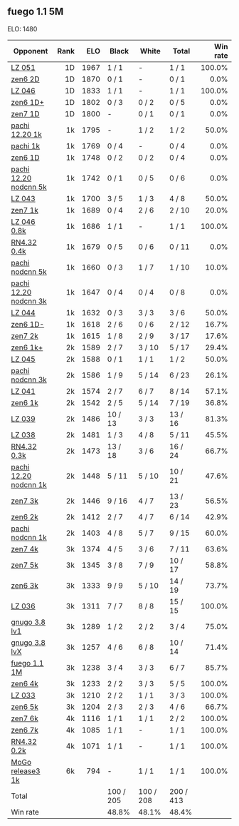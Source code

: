 ## fuego 1.1 5M ##

ELO: 1480

Opponent | Rank | ELO | Black | White | Total | Win rate
---------|-----:|----:|-------|-------|-------|-------:
[LZ 051](LZ%20051.md) | 1D | 1967 | 1 / 1 | - | 1 / 1 | 100.0%
[zen6 2D](zen6%202D.md) | 1D | 1870 | 0 / 1 | - | 0 / 1 | 0.0%
[LZ 046](LZ%20046.md) | 1D | 1833 | 1 / 1 | - | 1 / 1 | 100.0%
[zen6 1D+](zen6%201D+.md) | 1D | 1802 | 0 / 3 | 0 / 2 | 0 / 5 | 0.0%
[zen7 1D](zen7%201D.md) | 1D | 1800 | - | 0 / 1 | 0 / 1 | 0.0%
[pachi 12.20 1k](pachi%2012.20%201k.md) | 1k | 1795 | - | 1 / 2 | 1 / 2 | 50.0%
[pachi 1k](pachi%201k.md) | 1k | 1769 | 0 / 4 | - | 0 / 4 | 0.0%
[zen6 1D](zen6%201D.md) | 1k | 1748 | 0 / 2 | 0 / 2 | 0 / 4 | 0.0%
[pachi 12.20 nodcnn 5k](pachi%2012.20%20nodcnn%205k.md) | 1k | 1742 | 0 / 1 | 0 / 5 | 0 / 6 | 0.0%
[LZ 043](LZ%20043.md) | 1k | 1700 | 3 / 5 | 1 / 3 | 4 / 8 | 50.0%
[zen7 1k](zen7%201k.md) | 1k | 1689 | 0 / 4 | 2 / 6 | 2 / 10 | 20.0%
[LZ 046 0.8k](LZ%20046%200.8k.md) | 1k | 1686 | 1 / 1 | - | 1 / 1 | 100.0%
[RN4.32 0.4k](RN4.32%200.4k.md) | 1k | 1679 | 0 / 5 | 0 / 6 | 0 / 11 | 0.0%
[pachi nodcnn 5k](pachi%20nodcnn%205k.md) | 1k | 1660 | 0 / 3 | 1 / 7 | 1 / 10 | 10.0%
[pachi 12.20 nodcnn 3k](pachi%2012.20%20nodcnn%203k.md) | 1k | 1647 | 0 / 4 | 0 / 4 | 0 / 8 | 0.0%
[LZ 044](LZ%20044.md) | 1k | 1632 | 0 / 3 | 3 / 3 | 3 / 6 | 50.0%
[zen6 1D-](zen6%201D-.md) | 1k | 1618 | 2 / 6 | 0 / 6 | 2 / 12 | 16.7%
[zen7 2k](zen7%202k.md) | 1k | 1615 | 1 / 8 | 2 / 9 | 3 / 17 | 17.6%
[zen6 1k+](zen6%201k+.md) | 2k | 1589 | 2 / 7 | 3 / 10 | 5 / 17 | 29.4%
[LZ 045](LZ%20045.md) | 2k | 1588 | 0 / 1 | 1 / 1 | 1 / 2 | 50.0%
[pachi nodcnn 3k](pachi%20nodcnn%203k.md) | 2k | 1586 | 1 / 9 | 5 / 14 | 6 / 23 | 26.1%
[LZ 041](LZ%20041.md) | 2k | 1574 | 2 / 7 | 6 / 7 | 8 / 14 | 57.1%
[zen6 1k](zen6%201k.md) | 2k | 1542 | 2 / 5 | 5 / 14 | 7 / 19 | 36.8%
[LZ 039](LZ%20039.md) | 2k | 1486 | 10 / 13 | 3 / 3 | 13 / 16 | 81.3%
[LZ 038](LZ%20038.md) | 2k | 1481 | 1 / 3 | 4 / 8 | 5 / 11 | 45.5%
[RN4.32 0.3k](RN4.32%200.3k.md) | 2k | 1473 | 13 / 18 | 3 / 6 | 16 / 24 | 66.7%
[pachi 12.20 nodcnn 1k](pachi%2012.20%20nodcnn%201k.md) | 2k | 1448 | 5 / 11 | 5 / 10 | 10 / 21 | 47.6%
[zen7 3k](zen7%203k.md) | 2k | 1446 | 9 / 16 | 4 / 7 | 13 / 23 | 56.5%
[zen6 2k](zen6%202k.md) | 2k | 1412 | 2 / 7 | 4 / 7 | 6 / 14 | 42.9%
[pachi nodcnn 1k](pachi%20nodcnn%201k.md) | 2k | 1403 | 4 / 8 | 5 / 7 | 9 / 15 | 60.0%
[zen7 4k](zen7%204k.md) | 3k | 1374 | 4 / 5 | 3 / 6 | 7 / 11 | 63.6%
[zen7 5k](zen7%205k.md) | 3k | 1345 | 3 / 8 | 7 / 9 | 10 / 17 | 58.8%
[zen6 3k](zen6%203k.md) | 3k | 1333 | 9 / 9 | 5 / 10 | 14 / 19 | 73.7%
[LZ 036](LZ%20036.md) | 3k | 1311 | 7 / 7 | 8 / 8 | 15 / 15 | 100.0%
[gnugo 3.8 lv1](gnugo%203.8%20lv1.md) | 3k | 1289 | 1 / 2 | 2 / 2 | 3 / 4 | 75.0%
[gnugo 3.8 lvX](gnugo%203.8%20lvX.md) | 3k | 1257 | 4 / 6 | 6 / 8 | 10 / 14 | 71.4%
[fuego 1.1 1M](fuego%201.1%201M.md) | 3k | 1238 | 3 / 4 | 3 / 3 | 6 / 7 | 85.7%
[zen6 4k](zen6%204k.md) | 3k | 1233 | 2 / 2 | 3 / 3 | 5 / 5 | 100.0%
[LZ 033](LZ%20033.md) | 3k | 1210 | 2 / 2 | 1 / 1 | 3 / 3 | 100.0%
[zen6 5k](zen6%205k.md) | 3k | 1204 | 2 / 3 | 2 / 3 | 4 / 6 | 66.7%
[zen7 6k](zen7%206k.md) | 4k | 1116 | 1 / 1 | 1 / 1 | 2 / 2 | 100.0%
[zen6 7k](zen6%207k.md) | 4k | 1085 | 1 / 1 | - | 1 / 1 | 100.0%
[RN4.32 0.2k](RN4.32%200.2k.md) | 4k | 1071 | 1 / 1 | - | 1 / 1 | 100.0%
[MoGo release3 1k](MoGo%20release3%201k.md) | 6k | 794 | - | 1 / 1 | 1 / 1 | 100.0%
Total | | | 100 / 205 | 100 / 208 | 200 / 413 | 
Win rate| | | 48.8% | 48.1% | 48.4% | 
